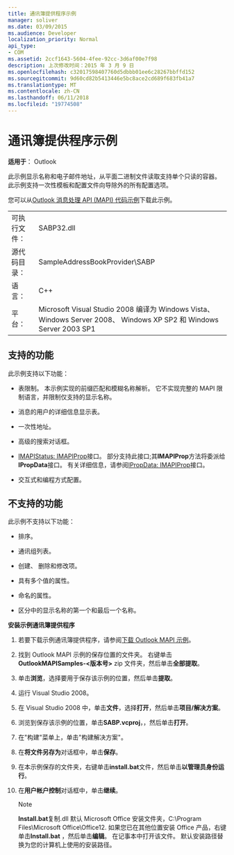 ```yaml
---
title: 通讯簿提供程序示例
manager: soliver
ms.date: 03/09/2015
ms.audience: Developer
localization_priority: Normal
api_type:
- COM
ms.assetid: 2ccf1643-5604-4fee-92cc-3d6af00e7f98
description: 上次修改时间：2015 年 3 月 9 日
ms.openlocfilehash: c32017598407760d5dbbb01ee6c28267bbffd152
ms.sourcegitcommit: 9d60cd82b5413446e5bc8ace2cd689f683fb41a7
ms.translationtype: MT
ms.contentlocale: zh-CN
ms.lasthandoff: 06/11/2018
ms.locfileid: "19774508"
---
```

# <a name="address-book-provider-sample"></a>通讯簿提供程序示例

  
  
**适用于**： Outlook 
  
此示例显示名称和电子邮件地址，从平面二进制文件读取支持单个只读的容器。 此示例支持一次性模板和配置文件向导除外的所有配置选项。
  
您可以从[Outlook 消息处理 API (MAPI) 代码示例](http://go.microsoft.com/fwlink/?LinkId=129740
)下载此示例。
  
|||
|:-----|:-----|
|可执行文件：  <br/> |SABP32.dll  <br/> |
| 源代码目录：  <br/> |SampleAddressBookProvider\SABP  <br/> |
|语言：  <br/> |C++  <br/> |
|平台：  <br/> |Microsoft Visual Studio 2008 编译为 Windows Vista、 Windows Server 2008、 Windows XP SP2 和 Windows Server 2003 SP1  <br/> |
   
## <a name="supported-features"></a>支持的功能

此示例支持以下功能：
  
- 表限制。 本示例实现的前缀匹配和模糊名称解析。 它不实现完整的 MAPI 限制语言，并限制仅支持的显示名称。
    
- 消息的用户的详细信息显示表。 
    
- 一次性地址。
    
- 高级的搜索对话框。
    
- [IMAPIStatus: IMAPIProp](imapistatusimapiprop.md)接口。 部分支持此接口;其**IMAPIProp**方法将委派给**IPropData**接口。 有关详细信息，请参阅[IPropData: IMAPIProp](ipropdataimapiprop.md)接口。 
    
- 交互式和编程方式配置。
    
## <a name="unsupported-features"></a>不支持的功能

此示例不支持以下功能：
  
- 排序。
    
- 通讯组列表。
    
- 创建、 删除和修改项。
    
- 具有多个值的属性。
    
- 命名的属性。
    
- 区分中的显示名称的第一个和最后一个名称。
    
 **安装示例通讯簿提供程序**
  
1. 若要下载示例通讯簿提供程序，请参阅[下载 Outlook MAPI 示例](downloading-the-outlook-mapi-samples.md)。
    
2. 找到 Outlook MAPI 示例的保存位置的文件夹。 右键单击**OutlookMAPISamples-\<版本号\>** zip 文件夹，然后单击**全部提取**。
    
3. 单击**浏览**，选择要用于保存该示例的位置，然后单击**提取**。
    
4. 运行 Visual Studio 2008。
    
5. 在 Visual Studio 2008 中，单击**文件**，选择**打开**，然后单击**项目/解决方案**。
    
6. 浏览到保存该示例的位置，单击**SABP.vcproj**，，然后单击**打开**。
    
7. 在"构建"菜单上，单击"构建解决方案"。
    
8. 在**将文件另存为**对话框中，单击**保存**。
    
9. 在本示例保存的文件夹，右键单击**install.bat**文件，然后单击**以管理员身份运行**。
    
10. 在**用户帐户控制**对话框中，单击**继续**。
    
    > [!NOTE]
    > **Install.bat**复制.dll 默认 Microsoft Office 安装文件夹，C:\Program Files\Microsoft Office\Office12\. 如果您已在其他位置安装 Office 产品，右键单击**Install.bat** ，然后单击**编辑**。 在记事本中打开该文件。 默认安装路径替换为您的计算机上使用的安装路径。 
  

